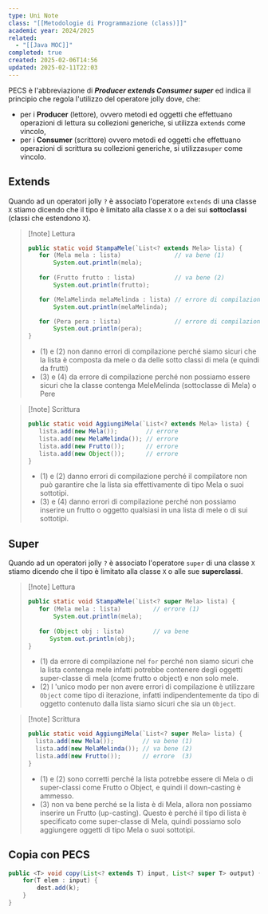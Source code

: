 ```yaml
---
type: Uni Note
class: "[[Metodologie di Programmazione (class)]]"
academic year: 2024/2025
related:
  - "[[Java MOC]]"
completed: true
created: 2025-02-06T14:56
updated: 2025-02-11T22:03
---
```

PECS è l'abbreviazione di ***Producer extends Consumer super*** ed indica il principio che regola l'utilizzo del operatore jolly dove, che:
- per i **Producer** (lettore), ovvero metodi ed oggetti che effettuano operazioni di lettura su collezioni generiche, si utilizza `extends` come vincolo,
- per i **Consumer** (scrittore) ovvero metodi ed oggetti che effettuano operazioni di scrittura su collezioni generiche, si utilizza`super` come vincolo.  

## Extends

Quando ad un operatori jolly `?` è associato l'operatore `extends` di una classe `X` stiamo dicendo che il tipo è limitato alla classe `X` o a dei sui **sottoclassi** (classi che estendono `X`).

>[!note] Lettura
>
>```java
>public static void StampaMele(`List<? extends Mela> lista) {  
>    for (Mela mela : lista)               // va bene (1)  
>        System.out.println(mela);  
>  
>    for (Frutto frutto : lista)           // va bene (2)  
>        System.out.println(frutto);  
>
>    for (MelaMelinda melaMelinda : lista) // errore di compilazione (3)  
>        System.out.println(melaMelinda);  
>
>    for (Pera pera : lista)               // errore di compilazione (4)  
>        System.out.println(pera);     
>}
>```
>
>- (1) e (2) non danno errori di compilazione perché siamo sicuri che la lista è composta da mele o da delle sotto classi di mela (e quindi da frutti)
>- (3) e (4) da errore di compilazione perché non possiamo essere sicuri che la classe contenga MeleMelinda (sottoclasse di Mela) o Pere

>[!note] Scrittura
>
>```java
>public static void AggiungiMela(`List<? extends Mela> lista) {
>    lista.add(new Mela());        // errore 
>    lista.add(new MelaMelinda()); // errore
>    lista.add(new Frutto());      // errore  
>    lista.add(new Object());      // errore
>}
>```
>
>- (1) e (2) danno errori di compilazione perché il compilatore non può garantire che la lista sia effettivamente di tipo Mela o suoi sottotipi.
>- (3) e (4) danno errori di compilazione perché non possiamo inserire un frutto o oggetto qualsiasi in una lista di mele o di sui sottotipi.

## Super

Quando ad un operatori jolly `?` è associato l'operatore `super` di una classe `X` stiamo dicendo che il tipo è limitato alla classe `X` o alle sue **superclassi**.

>[!note] Lettura
>
>```java
>public static void StampaMele(`List<? super Mela> lista) {  
>    for (Mela mela : lista)         // errore (1)
>        System.out.println(mela);
>        
>    for (Object obj : lista)        // va bene
>		System.out.println(obj);
>}
>```
>
>- (1) da errore di compilazione nel `for` perché non siamo sicuri che la lista contenga mele infatti potrebbe contenere degli oggetti super-classe di mela (come frutto o object) e non solo mele.
>- (2) l 'unico modo per non avere errori di compilazione è utilizzare `Object` come tipo di iterazione, infatti indipendentemente da tipo di oggetto contenuto dalla lista siamo sicuri che sia un `Object`.

>[!note] Scrittura
>
>```java
>public static void AggiungiMela(`List<? super Mela> lista) {  
>	lista.add(new Mela());        // va bene (1)
>	lista.add(new MelaMelinda()); // va bene (2)
>	lista.add(new Frutto());      // errore  (3)
>}
>```
>
>- (1) e (2) sono corretti perché la lista potrebbe essere di Mela o di super-classi come Frutto o Object, e quindi il down-casting è ammesso.
>- (3) non va bene perché se la lista è di Mela, allora non possiamo inserire un Frutto (up-casting). Questo è perché il tipo di lista è specificato come super-classe di Mela, quindi possiamo solo aggiungere oggetti di tipo Mela o suoi sottotipi.

## Copia con PECS

```java
public <T> void copy(List<? extends T) input, List<? super T> output) {
	for(T elem : input) {
		dest.add(k);
	}
}
```